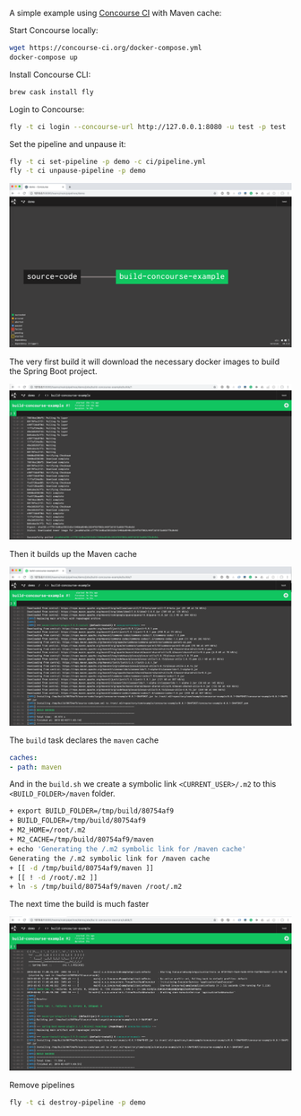 A simple example using [Concourse CI](https://concourse-ci.org/) with Maven cache: 

Start Concourse locally:

```bash
wget https://concourse-ci.org/docker-compose.yml
docker-compose up
```

Install Concourse CLI:

```bash
brew cask install fly
```

Login to Concourse:

```bash
fly -t ci login --concourse-url http://127.0.0.1:8080 -u test -p test
```

Set the pipeline and unpause it:

```bash
fly -t ci set-pipeline -p demo -c ci/pipeline.yml
fly -t ci unpause-pipeline -p demo
```

![build-concourse-example](build-concourse-example.png)

The very first build it will download the necessary docker images to build the Spring Boot project.

![pulling-java-docker-iamge](pulling-java-docker-image.png)

Then it builds up the Maven cache

![without-maven-cache](without-maven-cache.png)

The `build` task declares the `maven` cache

```yaml
caches:
- path: maven
```

And in the `build.sh` we create a symbolic link `<CURRENT_USER>/.m2` to this `<BUILD_FOLDER>/maven` folder.  

```bash
+ export BUILD_FOLDER=/tmp/build/80754af9
+ BUILD_FOLDER=/tmp/build/80754af9
+ M2_HOME=/root/.m2
+ M2_CACHE=/tmp/build/80754af9/maven
+ echo 'Generating the /.m2 symbolic link for /maven cache'
Generating the /.m2 symbolic link for /maven cache
+ [[ -d /tmp/build/80754af9/maven ]]
+ [[ ! -d /root/.m2 ]]
+ ln -s /tmp/build/80754af9/maven /root/.m2
```

The next time the build is much faster

![with-maven-cache](with-maven-cache.png) 

Remove pipelines
```bash
fly -t ci destroy-pipeline -p demo
```